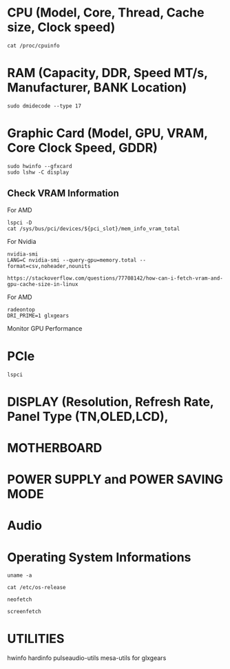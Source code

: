 # CPU (Model, Core, Thread, Cache size, Clock speed)

`cat /proc/cpuinfo`

# RAM (Capacity, DDR, Speed MT/s, Manufacturer, BANK Location)

`sudo dmidecode --type 17`

# Graphic Card (Model, GPU, VRAM, Core Clock Speed, GDDR)
```
sudo hwinfo --gfxcard
sudo lshw -C display
```

## Check VRAM Information

For AMD
```
lspci -D
cat /sys/bus/pci/devices/${pci_slot}/mem_info_vram_total
```
For Nvidia
```
nvidia-smi
LANG=C nvidia-smi --query-gpu=memory.total --format=csv,noheader,nounits
```


```
https://stackoverflow.com/questions/77708142/how-can-i-fetch-vram-and-gpu-cache-size-in-linux
```

For AMD
```
radeontop
DRI_PRIME=1 glxgears
```

Monitor GPU Performance 

# PCIe

`lspci`

# DISPLAY (Resolution, Refresh Rate, Panel Type (TN,OLED,LCD), 

# MOTHERBOARD

# POWER SUPPLY and POWER SAVING MODE



# Audio


# Operating System Informations 

`uname -a`

`cat /etc/os-release`

`neofetch`

`screenfetch`

# UTILITIES
hwinfo
hardinfo
pulseaudio-utils
mesa-utils for glxgears
